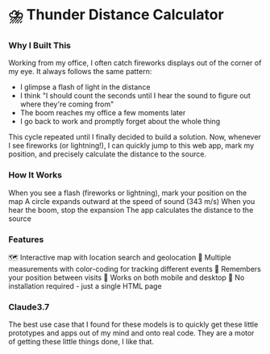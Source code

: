 # ⛈️ Thunder Distance Calculator

### Why I Built This
Working from my office, I often catch fireworks displays out of the corner of my eye. It always follows the same pattern:

- I glimpse a flash of light in the distance
- I think "I should count the seconds until I hear the sound to figure out where they're coming from"
- The boom reaches my office a few moments later
- I go back to work and promptly forget about the whole thing

This cycle repeated until I finally decided to build a solution. Now, whenever I see fireworks (or lightning!), I can quickly jump to this web app, mark my position, and precisely calculate the distance to the source.

### How It Works

When you see a flash (fireworks or lightning), mark your position on the map
A circle expands outward at the speed of sound (343 m/s)
When you hear the boom, stop the expansion
The app calculates the distance to the source

### Features

🗺️ Interactive map with location search and geolocation
🔄 Multiple measurements with color-coding for tracking different events
💾 Remembers your position between visits
📱 Works on both mobile and desktop
🚫 No installation required - just a single HTML page

### Claude3.7

The best use case that I found for these models is to quickly get these little prototypes and apps out of my mind and onto real code.
They are a motor of getting these little things done, I like that.
